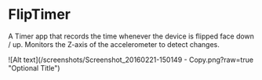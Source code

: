 # FlipTimer

A Timer app that records the time whenever the device is flipped face down / up.
Monitors the Z-axis of the accelerometer to detect changes.

![Alt text](/screenshots/Screenshot_20160221-150149 - Copy.png?raw=true "Optional Title")
